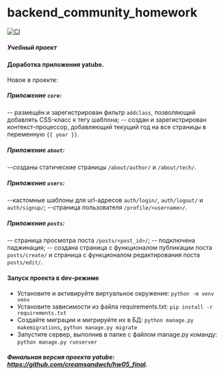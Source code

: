 # backend_community_homework

[![CI](https://github.com/yandex-praktikum/hw03_forms/actions/workflows/python-app.yml/badge.svg?branch=master)](https://github.com/yandex-praktikum/hw03_forms/actions/workflows/python-app.yml)

##### Учебный проект
#### Доработка приложения yatube.
Новое в проекте:
##### Приложение `core`:
-- размещён и зарегистрирован фильтр `addclass`, позволяющий добавлять CSS-класс к тегу шаблона;
-- создан и зарегистрирован контекст-процессор, добавляющий текущий год на все страницы в переменную ```{{ year }}```. 
##### Приложение `about`:
--созданы статические страницы `/about/author/` и `/about/tech/`.
##### Приложение `users`:
--кастомные шаблоны для url-адресов `auth/login/`, `auth/logout/` и `auth/signup/`;
--страница пользователя `/profile/<username>/`.
##### Приложение `posts`:
-- cтраница просмотра поста `/posts/<post_id>/`;
-- подключена паджинация;
-- создана страница с функционалом публикации поста `posts/create/` и страница с функционалом редактирования поста ```posts/edit/```.

#### Запуск проекта в dev-режиме 
- Установите и активируйте виртуальное окружение: ```python -m venv venv```
- Установите зависимости из файла requirements.txt: ``` pip install -r requirements.txt ``` 
- Создайте миграции и мигрируйте их в БД: ```python manage.py makemigrations```, ```python manage.py migrate```
- Запустите сервер, выполнив в папке с файлом manage.py команду: ``` python manage.py runserver ``` 

##### Финальная версия проекта yatube: https://github.com/creamsandwch/hw05_final.
